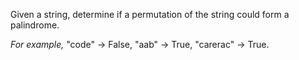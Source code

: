 Given a string, determine if a permutation of the string could form a palindrome.

*For example,*
"code" -> False, "aab" -> True, "carerac" -> True.


